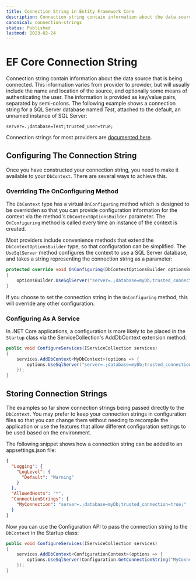 ```yaml
---
title: Connection String in Entity Framework Core
description: Connection string contain information about the data source that is being connected to. This information varies from provider to provider, but will usually include the name and location of the source, and optionally some means of authenticating the user
canonical: connection-strings
status: Published
lastmod: 2023-02-24
---
```



# EF Core Connection String

Connection string contain information about the data source that is being connected. This information varies from provider to provider, but will usually include the name and location of the source, and optionally some means of authenticating the user. The information is provided as key/value pairs, separated by semi-colons. The following example shows a connection string for a SQL Server database named _Test_, attached to the default, an unnamed instance of SQL Server:

```
server=.;database=Test;trusted_user=true;
```

Connection strings for most providers are [documented here](https://www.connectionstrings.com/).  

## Configuring The Connection String

Once you have constructed your connection string, you need to make it available to your `DbContext`. There are several ways to achieve this.

### Overriding The OnConfiguring Method

The `DbContext` type has a virtual `OnConfiguring` method which is designed to be overridden so that you can provide configuration information for the context via the method's `DbContextOptionsBuilder` parameter. The `OnConfiguring` method is called every time an instance of the context is created. 

Most providers include convenience methods that extend the `DbContextOptionsBuilder` type, so that configuration can be simplified. The `UseSqlServer` method configures the context to use a SQL Server database, and takes a string representing the connection string as a parameter:

```csharp
protected override void OnConfiguring(DbContextOptionsBuilder optionsBuilder)
{
    optionsBuilder.UseSqlServer("server=.;database=myDb;trusted_connection=true;");
}
```
If you choose to set the connection string in the `OnConfiguring` method, this will override any other configuration.

### Configuring As A Service

In .NET Core applications, a configuration is more likely to be placed in the `Startup` class via the ServiceCollection's AddDbContext extension method:

```csharp
public void ConfigureServices(IServiceCollection services)
{
    services.AddDbContext<MyDbContext>(options => {
        options.UseSqlServer("server=.;database=myDb;trusted_connection=true;"));
    });
}
```

## Storing Connection Strings

The examples so far show connection strings being passed directly to the `DbContext`. You may prefer to keep your connection strings in configuration files so that you can change them without needing to recompile the application or use the features that allow different configuration settings to be used based on the environment.

The following snippet shows how a connection string can be added to an appsettings.json file:

```json
{
  "Logging": {
    "LogLevel": {
      "Default": "Warning"
    }
  },
  "AllowedHosts": "*",
  "ConnectionStrings": {
    "MyConnection": "server=.;database=myDb;trusted_connection=true;"
  }
}
```

Now you can use the Configuration API to pass the connection string to the `DbContext` in the Startup class:

```csharp
public void ConfigureServices(IServiceCollection services)
{
    services.AddDbContext<ConfigurationContext>(options => {
        options.UseSqlServer(Configuration.GetConnectionString("MyConnection"));
    });
}
```

